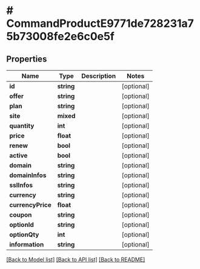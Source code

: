# # CommandProductE9771de728231a75b73008fe2e6c0e5f

## Properties

Name | Type | Description | Notes
------------ | ------------- | ------------- | -------------
**id** | **string** |  | [optional]
**offer** | **string** |  | [optional]
**plan** | **string** |  | [optional]
**site** | **mixed** |  | [optional]
**quantity** | **int** |  | [optional]
**price** | **float** |  | [optional]
**renew** | **bool** |  | [optional]
**active** | **bool** |  | [optional]
**domain** | **string** |  | [optional]
**domainInfos** | **string** |  | [optional]
**sslInfos** | **string** |  | [optional]
**currency** | **string** |  | [optional]
**currencyPrice** | **float** |  | [optional]
**coupon** | **string** |  | [optional]
**optionId** | **string** |  | [optional]
**optionQty** | **int** |  | [optional]
**information** | **string** |  | [optional]

[[Back to Model list]](../../README.md#models) [[Back to API list]](../../README.md#endpoints) [[Back to README]](../../README.md)
